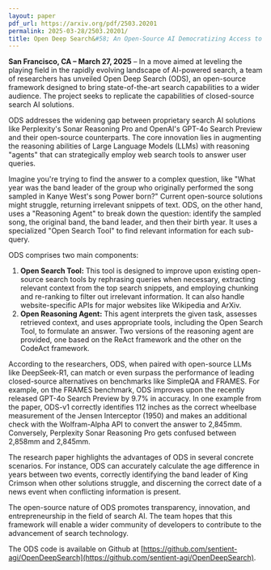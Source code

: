 ```yaml
---
layout: paper
pdf_url: https://arxiv.org/pdf/2503.20201
permalink: 2025-03-28/2503.20201/
title: Open Deep Search&#58; An Open-Source AI Democratizing Access to Advanced Search
---
```




**San Francisco, CA – March 27, 2025** – In a move aimed at leveling the playing field in the rapidly evolving landscape of AI-powered search, a team of researchers has unveiled Open Deep Search (ODS), an open-source framework designed to bring state-of-the-art search capabilities to a wider audience. The project seeks to replicate the capabilities of closed-source search AI solutions.

ODS addresses the widening gap between proprietary search AI solutions like Perplexity's Sonar Reasoning Pro and OpenAI's GPT-4o Search Preview and their open-source counterparts. The core innovation lies in augmenting the reasoning abilities of Large Language Models (LLMs) with reasoning "agents" that can strategically employ web search tools to answer user queries.

Imagine you're trying to find the answer to a complex question, like "What year was the band leader of the group who originally performed the song sampled in Kanye West's song Power born?" Current open-source solutions might struggle, returning irrelevant snippets of text. ODS, on the other hand, uses a "Reasoning Agent" to break down the question: identify the sampled song, the original band, the band leader, and then their birth year. It uses a specialized "Open Search Tool" to find relevant information for each sub-query.

ODS comprises two main components:

1.  **Open Search Tool:** This tool is designed to improve upon existing open-source search tools by rephrasing queries when necessary, extracting relevant context from the top search snippets, and employing chunking and re-ranking to filter out irrelevant information. It can also handle website-specific APIs for major websites like Wikipedia and ArXiv.
2.  **Open Reasoning Agent:** This agent interprets the given task, assesses retrieved context, and uses appropriate tools, including the Open Search Tool, to formulate an answer. Two versions of the reasoning agent are provided, one based on the ReAct framework and the other on the CodeAct framework.

According to the researchers, ODS, when paired with open-source LLMs like DeepSeek-R1, can match or even surpass the performance of leading closed-source alternatives on benchmarks like SimpleQA and FRAMES. For example, on the FRAMES benchmark, ODS improves upon the recently released GPT-4o Search Preview by 9.7% in accuracy.
In one example from the paper, ODS-v1 correctly identifies 112 inches as the correct wheelbase measurement of the Jensen Interceptor (1950) and makes an additional check with the Wolfram-Alpha API to convert the answer to 2,845mm. Conversely, Perplexity Sonar Reasoning Pro gets confused between 2,858mm and 2,845mm.

The research paper highlights the advantages of ODS in several concrete scenarios. For instance, ODS can accurately calculate the age difference in years between two events, correctly identifying the band leader of King Crimson when other solutions struggle, and discerning the correct date of a news event when conflicting information is present.

The open-source nature of ODS promotes transparency, innovation, and entrepreneurship in the field of search AI. The team hopes that this framework will enable a wider community of developers to contribute to the advancement of search technology.

The ODS code is available on Github at [https://github.com/sentient-agi/OpenDeepSearch](https://github.com/sentient-agi/OpenDeepSearch).